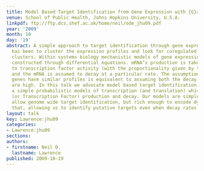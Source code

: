 ```yaml
---
title: Model Based Target Identification from Gene Expression with {G}aussian Processes
venue: School of Public Health, Johns Hopkins University, U.S.A.
linkpdf: ftp://ftp.dcs.shef.ac.uk/home/neil/ode_jhu09.pdf
year: '2009'
month: 10
day: '19'
abstract: A simple approach to target identification through gene expression studies
  has been to cluster the expression profiles and look for coregulated genes within
  clusters. Within systems biology mechanistic models of gene expression are typically
  constructed through differential equations. mRNA’s production is taken to be proportional
  to transcription factor activity (with the proportionality given by the sensitivity)
  and the mRNA is assumed to decay at a particular rate. The assumption that coregulated
  genes have similar profiles is equivalent to assuming both the decay and the sensitivity
  are high. In this talk we advocate model based target identification. We develop
  a simple probabilistic models of transcription (and translation) which encode mRNA
  (or Transcription Factor) production and decay. Our models are simple enough to
  allow genome wide target identification, but rich enough to encode dynamical behavior
  that, allowing us to identify putative targets even when decay rates are low.
layout: talk
key: Lawrence:jhu09
categories:
- Lawrence:jhu09
sections: 
authors:
- firstname: Neil D.
  lastname: Lawrence
published: 2009-10-19
---
```

